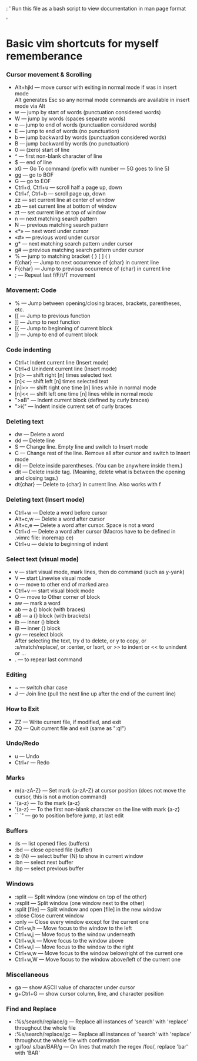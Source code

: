 : ' Run this file as a bash script to view documentation in man page format
<!--
'
( [[ "$(command -v pandoc)" ]] && pandoc -s -f markdown -t man $0 | man -l - ; exit ) || echo "pandoc is not installed" ; exit
: '
-->
'

Basic vim shortcuts for myself rememberance
=

### Cursor movement & Scrolling

- Alt+hjkl — move cursor with exiting in normal mode if was in insert mode  
  Alt generates Esc so any normal mode commands are available in insert mode via Alt  
- w — jump by start of words (punctuation considered words)  
- W — jump by words (spaces separate words)  
- e — jump to end of words (punctuation considered words)  
- E — jump to end of words (no punctuation)  
- b — jump backward by words (punctuation considered words)  
- B — jump backward by words (no punctuation)  
- 0 — (zero) start of line  
- ^ — first non-blank character of line  
- $ — end of line  
- xG — Go To command (prefix with number — 5G goes to line 5)  
- gg — go to BOF  
- G — go to EOF  
- Ctrl+d, Ctrl+u — scroll half a page up, down  
- Ctrl+f, Ctrl+b — scroll page up, down  
- zz — set current line at center of window  
- zb — set current line at bottom of window  
- zt — set current line at top of window  
- n — next matching search pattern  
- N — previous matching search pattern  
- «*» — next word under cursor  
- «#» — previous word under cursor  
- g* — next matching search pattern under cursor  
- g# — previous matching search pattern under cursor  
- % — jump to matching bracket { } [ ] ( )  
- f{char} — Jump to next occurrence of {char} in current line  
- F{char} — Jump to previous occurrence of {char} in current line   
- ; — Repeat last f/F/t/T movement  

### Movement: Code

- % — Jump between opening/closing braces, brackets, parentheses, etc.  
- [[ — Jump to previous function  
- ]] — Jump to next function  
- [{ — Jump to beginning of current block  
- ]} — Jump to end of current block  

### Code indenting

- Ctrl+t Indent current line (Insert mode)  
- Ctrl+d Unindent current line (Insert mode)  
- [n]> — shift right [n] times selected text  
- [n]< — shift left [n] times selected text  
- [n]>> — shift right one time [n] lines while in normal mode  
- [n]<< — shift left one time [n] lines while in normal mode  
- ">aB" — Indent current block (defined by curly braces)  
- ">i{" — Indent inside current set of curly braces  

### Deleting text

- dw — Delete a word  
- dd — Delete line  
- S — Change line. Empty line and switch to Insert mode  
- C — Change rest of the line. Remove all after cursor and switch to Insert mode  
- di( — Delete inside parentheses. (You can be anywhere inside them.)  
- dit — Delete inside tag. (Meaning, delete what is between the opening and closing tags.)  
- dt{char} — Delete to {char} in current line. Also works with f  

### Deleting text (Insert mode)

- Ctrl+w — Delete a word before cursor  
- Alt+c,w — Delete a word after cursor  
- Alt+c,e — Delete a word after cursor. Space is not a word  
- Ctrl+d — Delete a word after cursor (Macros have to be defined in .vimrc file: inoremap <C-d> <space><esc>ce)  
- Ctrl+u — delete to beginning of indent  

### Select text (visual mode)

- v — start visual mode, mark lines, then do command (such as y-yank)  
- V — start Linewise visual mode  
- o — move to other end of marked area  
- Ctrl+v — start visual block mode  
- O — move to Other corner of block  
- aw — mark a word  
- ab — a () block (with braces)  
- aB — a {} block (with brackets)  
- ib — inner () block  
- iB — inner {} block  
- gv — reselect block  
After selecting the text, try d to delete, or y to copy, or :s/match/replace/, or :center, or !sort, or >> to indent or << to unindent or ...  
- . — to repear last command  

### Editing

- ~ — switch char case  
- J — Join line (pull the next line up after the end of the current line)

### How to Exit

- ZZ — Write current file, if modified, and exit  
- ZQ — Quit current file and exit (same as ":q!")  

### Undo/Redo

- u — Undo  
- Ctrl+r — Redo  

### Marks

- m{a-zA-Z} — Set mark {a-zA-Z} at cursor position (does not move the cursor, this is not a motion command)  
- `{a-z} — To the mark {a-z}  
- '{a-z} — To the first non-blank character on the line with mark {a-z}  
- `` `" — go to position before jump, at last edit  

### Buffers

- :ls — list opened files (buffers)  
- :bd — close opened file (buffer)  
- :b {N} — select buffer {N} to show in current window  
- :bn — select next buffer  
- :bp — select previous buffer  

### Windows

- :split — Split window (one window on top of the other)  
- :vsplit — Split window (one window next to the other)  
- :split [file] — Split window and open [file] in the new window  
- :close Close current window  
- :only — Close every window except for the current one  
- Ctrl+w,h — Move focus to the window to the left  
- Ctrl+w,j — Move focus to the window underneath  
- Ctrl+w,k — Move focus to the window above  
- Ctrl+w,l — Move focus to the window to the right  
- Ctrl+w,w — Move focus to the window below/right of the current one  
- Ctrl+w,W — Move focus to the window above/left of the current one  

### Miscellaneous

- ga — show ASCII value of character under cursor  
- g+Ctrl+G — show cursor column, line, and character position  


### Find and Replace

- :%s/search/replace/g — Replace all instances of 'search' with 'replace' throughout the whole file  
- :%s/search/replace/gc — Replace all instances of 'search' with 'replace' throughout the whole file with confirmation  
- :g/foo/ s/bar/BAR/g — On lines that match the regex /foo/, replace 'bar' with 'BAR'  


